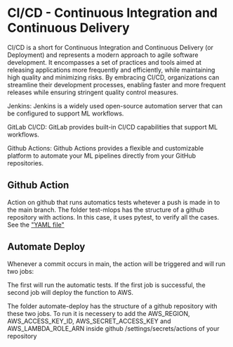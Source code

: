 # CI/CD - Continuous Integration and Continuous Delivery

CI/CD is a short for Continuous Integration and Continuous Delivery (or Deployment) and represents a modern approach to agile software development. It encompasses a set of practices and tools aimed at releasing applications more frequently and efficiently, while maintaining high quality and minimizing risks. By embracing CI/CD, organizations can streamline their development processes, enabling faster and more frequent releases while ensuring stringent quality control measures.

Jenkins: Jenkins is a widely used open-source automation server that can be configured to support ML workflows.

GitLab CI/CD: GitLab provides built-in CI/CD capabilities that support ML workflows.

Github Actions: Github Actions provides a flexible and customizable platform to automate your ML pipelines directly from your GitHub repositories.


## Github Action

Action on github that runs automatics tests whetever a push is made in to the main branch. The folder test-mlops has the structure of a github repository with actions.
In this case, it uses pytest, to verify all the cases. See the ["YAML file"](./test-mlops/.github/workflows/test_workflow.yaml)


## Automate Deploy

Whenever a commit occurs in main, the action will be triggered and will run two jobs:

The first will run the automatic tests.
If the first job is successful, the second job will deploy the function to AWS.

The folder automate-deploy has the structure of a github repository with these two jobs. To run it is necessery to add the AWS_REGION, AWS_ACCESS_KEY_ID, AWS_SECRET_ACCESS_KEY and AWS_LAMBDA_ROLE_ARN inside github /settings/secrets/actions of your repository